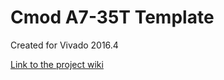 # Cmod A7-35T Template <!-- Replace this line with the project name -->
Created for Vivado 2016.4

[Link to the project wiki](https://reference.digilentinc.com/doku.php)

